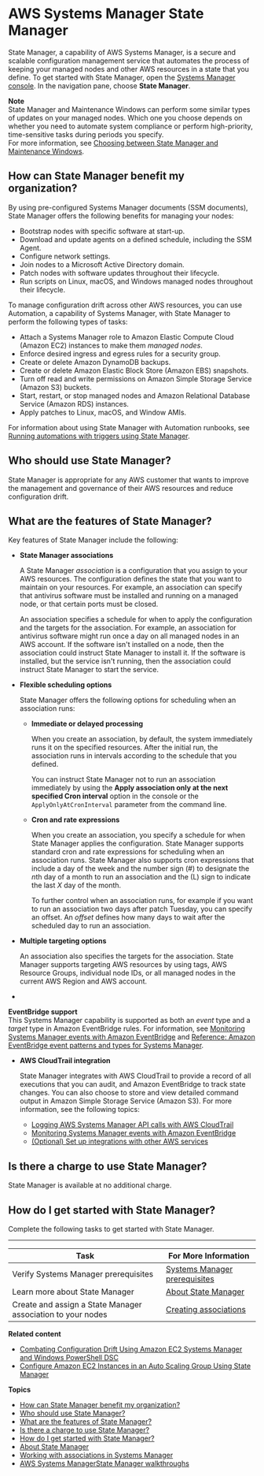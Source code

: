 # AWS Systems Manager State Manager<a name="systems-manager-state"></a>

State Manager, a capability of AWS Systems Manager, is a secure and scalable configuration management service that automates the process of keeping your managed nodes and other AWS resources in a state that you define\. To get started with State Manager, open the [Systems Manager console](https://console.aws.amazon.com/systems-manager/state-manager)\. In the navigation pane, choose **State Manager**\.

**Note**  
State Manager and Maintenance Windows can perform some similar types of updates on your managed nodes\. Which one you choose depends on whether you need to automate system compliance or perform high\-priority, time\-sensitive tasks during periods you specify\.  
For more information, see [Choosing between State Manager and Maintenance Windows](state-manager-vs-maintenance-windows.md)\.

## How can State Manager benefit my organization?<a name="state-manager-benefits"></a>

By using pre\-configured Systems Manager documents \(SSM documents\), State Manager offers the following benefits for managing your nodes:
+ Bootstrap nodes with specific software at start\-up\.
+ Download and update agents on a defined schedule, including the SSM Agent\.
+ Configure network settings\.
+ Join nodes to a Microsoft Active Directory domain\.
+ Patch nodes with software updates throughout their lifecycle\.
+ Run scripts on Linux, macOS, and Windows managed nodes throughout their lifecycle\.

To manage configuration drift across other AWS resources, you can use Automation, a capability of Systems Manager, with State Manager to perform the following types of tasks:
+ Attach a Systems Manager role to Amazon Elastic Compute Cloud \(Amazon EC2\) instances to make them *managed nodes*\.
+ Enforce desired ingress and egress rules for a security group\.
+ Create or delete Amazon DynamoDB backups\.
+ Create or delete Amazon Elastic Block Store \(Amazon EBS\) snapshots\.
+ Turn off read and write permissions on Amazon Simple Storage Service \(Amazon S3\) buckets\.
+ Start, restart, or stop managed nodes and Amazon Relational Database Service \(Amazon RDS\) instances\.
+ Apply patches to Linux, macOS, and Window AMIs\.

For information about using State Manager with Automation runbooks, see [Running automations with triggers using State Manager](automation-sm-target.md)\.

## Who should use State Manager?<a name="state-manager-who"></a>

State Manager is appropriate for any AWS customer that wants to improve the management and governance of their AWS resources and reduce configuration drift\.

## What are the features of State Manager?<a name="state-manager-features"></a>

Key features of State Manager include the following:
+ **State Manager associations**

  A State Manager *association* is a configuration that you assign to your AWS resources\. The configuration defines the state that you want to maintain on your resources\. For example, an association can specify that antivirus software must be installed and running on a managed node, or that certain ports must be closed\.

  An association specifies a schedule for when to apply the configuration and the targets for the association\. For example, an association for antivirus software might run once a day on all managed nodes in an AWS account\. If the software isn't installed on a node, then the association could instruct State Manager to install it\. If the software is installed, but the service isn't running, then the association could instruct State Manager to start the service\.
+ **Flexible scheduling options**

  State Manager offers the following options for scheduling when an association runs:
  + **Immediate or delayed processing**

    When you create an association, by default, the system immediately runs it on the specified resources\. After the initial run, the association runs in intervals according to the schedule that you defined\. 

    You can instruct State Manager not to run an association immediately by using the **Apply association only at the next specified Cron interval** option in the console or the `ApplyOnlyAtCronInterval` parameter from the command line\.
  + **Cron and rate expressions**

    When you create an association, you specify a schedule for when State Manager applies the configuration\. State Manager supports standard cron and rate expressions for scheduling when an association runs\. State Manager also supports cron expressions that include a day of the week and the number sign \(\#\) to designate the *n*th day of a month to run an association and the \(L\) sign to indicate the last *X* day of the month\.

    To further control when an association runs, for example if you want to run an association two days after patch Tuesday, you can specify an offset\. An *offset* defines how many days to wait after the scheduled day to run an association\.
+ **Multiple targeting options**

  An association also specifies the targets for the association\. State Manager supports targeting AWS resources by using tags, AWS Resource Groups, individual node IDs, or all managed nodes in the current AWS Region and AWS account\.
+ 

**EventBridge support**  
This Systems Manager capability is supported as both an *event* type and a *target* type in Amazon EventBridge rules\. For information, see [Monitoring Systems Manager events with Amazon EventBridge](monitoring-eventbridge-events.md) and [Reference: Amazon EventBridge event patterns and types for Systems Manager](reference-eventbridge-events.md)\.
+ **AWS CloudTrail integration**

  State Manager integrates with AWS CloudTrail to provide a record of all executions that you can audit, and Amazon EventBridge to track state changes\. You can also choose to store and view detailed command output in Amazon Simple Storage Service \(Amazon S3\)\. For more information, see the following topics:
  + [Logging AWS Systems Manager API calls with AWS CloudTrail](monitoring-cloudtrail-logs.md)
  + [Monitoring Systems Manager events with Amazon EventBridge](monitoring-eventbridge-events.md)
  + [\(Optional\) Set up integrations with other AWS services](setup-integrations.md)

## Is there a charge to use State Manager?<a name="state-manager-cost"></a>

State Manager is available at no additional charge\.

## How do I get started with State Manager?<a name="state-manager-getting-started"></a>

Complete the following tasks to get started with State Manager\.


****  

| Task | For More Information | 
| --- | --- | 
|  Verify Systems Manager prerequisites  |  [Systems Manager prerequisites](systems-manager-prereqs.md)  | 
|  Learn more about State Manager  |  [About State Manager](sysman-state-about.md)  | 
|  Create and assign a State Manager association to your nodes  |  [Creating associations](sysman-state-assoc.md)  | 

**Related content**
+ [Combating Configuration Drift Using Amazon EC2 Systems Manager and Windows PowerShell DSC](http://aws.amazon.com/blogs/mt/combating-configuration-drift-using-amazon-ec2-systems-manager-and-windows-powershell-dsc/)
+ [Configure Amazon EC2 Instances in an Auto Scaling Group Using State Manager](http://aws.amazon.com/blogs/mt/configure-amazon-ec2-instances-in-an-auto-scaling-group-using-state-manager/)

**Topics**
+ [How can State Manager benefit my organization?](#state-manager-benefits)
+ [Who should use State Manager?](#state-manager-who)
+ [What are the features of State Manager?](#state-manager-features)
+ [Is there a charge to use State Manager?](#state-manager-cost)
+ [How do I get started with State Manager?](#state-manager-getting-started)
+ [About State Manager](sysman-state-about.md)
+ [Working with associations in Systems Manager](systems-manager-associations.md)
+ [AWS Systems ManagerState Manager walkthroughs](sysman-state-walk.md)